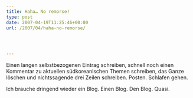 ```yaml
---
title: Haha… No remorse!
type: post
date: 2007-04-19T11:25:46+00:00
url: /2007/04/haha-no-remorse/




---
```

Einen langen selbstbezogenen Eintrag schreiben, schnell noch einen Kommentar zu aktuellen südkoreanischen Themen schreiben, das Ganze löschen und nichtssagende drei Zeilen schreiben. Posten. Schlafen gehen.

Ich brauche dringend wieder ein Blog. Einen Blog. Den Blog. Quasi.
